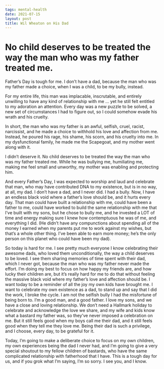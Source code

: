 ```yaml
---
tags: mental-health
date: 2021-07-15
layout: post
title: Wil Wheaton on His Dad
---
```


# No child deserves to be treated the way the man who was my father treated me.

Father’s Day is tough for me. I don’t have a dad, because the man who was my father made a choice, when I was a child, to be my bully, instead.

For my entire life, this man was implacable, inscrutable, and entirely unwilling to have any kind of relationship with me … yet he still felt entitled to my adoration an attention. Every day was a new puzzle to be solved, a new set of circumstances I had to figure out, so I could somehow evade his wrath and his cruelty.

In short, the man who was my father is an awful, selfish, cruel, racist, narcissist, and he made a choice to withhold his love and affection from me. Instead, he poured his rage, his shame, his scorn, and his cruelty into me. In my dysfunctional family, he made me the Scapegoat, and my mother went along with it.

I didn’t deserve it. No child deserves to be treated the way the man who was my father treated me. While he was bullying me, humiliating me, making me feel small and unworthy, my mother was enabling and protecting him.

And every Father’s Day, I was expected to worship and laud and celebrate that man, who may have contributed DNA to my existence, but is in no way, at all, my dad. I don’t have a dad, and I never did. I had a bully. Now, I have an endless black void where a father’s love should be, and it hurts every day. That man could have built a relationship with me, could have been a father to me, could have worked to build the same relationship with me that I’ve built with my sons, but he chose to bully me, and he invested a LOT of time and energy making sure I knew how contemptuous he was of me, and everything I did. (He didn’t have any compunctions about spending all of the money I earned when my parents put me to work against my wishes, but that’s a whole other thing. I’ve been able to earn more money; he’s the only person on this planet who could have been my dad).

So today is hard for me. I see pretty much everyone I know celebrating their awesome dads, who loved them unconditionally, the way a child deserves to be loved. I see them sharing memories of time spent with their dad, which I never got, because the man who was my father never made the effort. I’m doing my best to focus on how happy my friends are, and how lucky their children are, but it’s really hard for me to do that without feeling the massive black void where my father’s love and affection should be.
I want today to be a reminder of all the joy my own kids have brought me. I want to celebrate my own existence as a dad, to stand up and say that I did the work, I broke the cycle. I am not the selfish bully I had the misfortune of being born to. I’m a good man, and a good father. I love my sons, and we have a close and loving relationship. We don’t need a Hallmark holiday to celebrate and acknowledge the love we share, and my wife and kids know what a bastard my father was, so they’ve never imposed a celebration on me. But it still feels good when my boys call me their dad, and it still feels good when they tell me they love me. Being their dad is such a privilege, and I choose, every day, to be grateful for it.

Today, I’m going to make a deliberate choice to focus on my own children, my own experiences being the dad I never had, and I’m going to give a very special shoutout to my fellow children of bastards, who have the same complicated relationship with fatherhood that I have. This is a tough day for us, and if you grok what I’m saying, I’m so sorry. I see you, and I know.